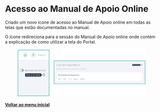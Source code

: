 # Acesso ao Manual de Apoio Online

Criado um novo ícone de acesso ao Manual de Apoio online em todas as telas que estão documentadas no manual.

O ícone redireciona para a sessão do Manual de Apoio online onde contém a explicação de como utilizar a tela do Portal.

<figure><img src="../../.gitbook/assets/image (94).png" alt=""><figcaption></figcaption></figure>

[**Voltar ao menu inicial** ](./)
